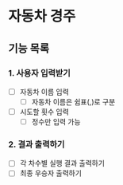 # 자동차 경주

## 기능 목록

### 1. 사용자 입력받기

- [ ] 자동차 이름 입력
  - [ ] 자동차 이름은 쉼표(,)로 구분
- [ ] 시도할 횟수 입력
  - [ ] 정수만 입력 가능

### 2. 결과 출력하기

- [ ] 각 차수별 실행 결과 출력하기
- [ ] 최종 우승자 출력하기